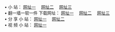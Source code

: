 &#8226; 小 站：
<a href="http://356.duckdns.org/" target="_blank">网址一</a>
　<a href="http://73.myz.info/" target="_blank">网址二</a>
　<a href="http://255.dtdns.net/" target="_blank">网址三</a>
　<br />
&#8226; 翻一墙一软一件 下载网址：
<a href="http://356.duckdns.org/read/go/f1.html" target="_blank">网址一</a>
　<a href="http://73.myz.info/read/go/f2.html" target="_blank">网址二</a>
　<a href="http://255.dtdns.net/read/go/f3.html" target="_blank">网址三</a>
<br />
&#8226; 分 享 小 站：
<a href="http://356.duckdns.org/" target="_blank">网址一</a>
　<a href="http://73.myz.info/" target="_blank">网址二</a>
<br />
&#8226; 视 频 小 站：
<a href="http://255.dtdns.net/" target="_blank">网址一</a><br />
